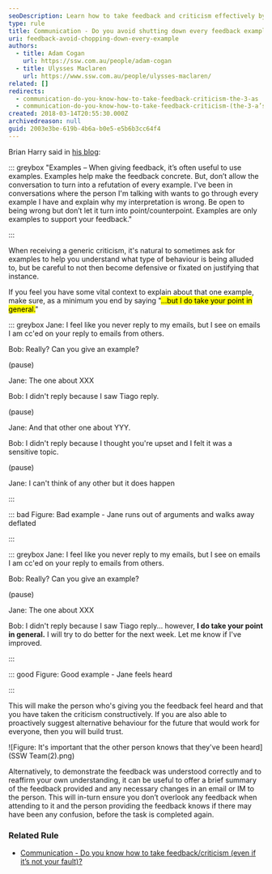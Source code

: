 ```yaml
---
seoDescription: Learn how to take feedback and criticism effectively by avoiding defensiveness and shutting down conversations.
type: rule
title: Communication - Do you avoid shutting down every feedback example?
uri: feedback-avoid-chopping-down-every-example
authors:
  - title: Adam Cogan
    url: https://ssw.com.au/people/adam-cogan
  - title: Ulysses Maclaren
    url: https://www.ssw.com.au/people/ulysses-maclaren/
related: []
redirects:
  - communication-do-you-know-how-to-take-feedback-criticism-the-3-as
  - communication-do-you-know-how-to-take-feedback-criticism-(the-3-a’s)
created: 2018-03-14T20:55:30.000Z
archivedreason: null
guid: 2003e3be-619b-4b6a-b0e5-e5b6b3cc64f4
---
```


Brian Harry said in [his blog](https://blogs.msdn.microsoft.com/bharry/2017/08/18/taking-feedback/?WT.mc_id=DT-MVP-33518):

<!--endintro-->

::: greybox
"Examples – When giving feedback, it’s often useful to use examples. Examples help make the feedback concrete. But, don’t allow the conversation to turn into a refutation of every example. I've been in conversations where the person I'm talking with wants to go through every example I have and explain why my interpretation is wrong. Be open to being wrong but don’t let it turn into point/counterpoint. Examples are only examples to support your feedback."

:::

When receiving a generic criticism, it's natural to sometimes ask for examples to help you understand what type of behaviour is being alluded to, but be careful to not then become defensive or fixated on justifying that instance.

If you feel you have some vital context to explain about that one example, make sure, as a minimum you end by saying "<mark>...but I do take your point in general.</mark>"

::: greybox
Jane: I feel like you never reply to my emails, but I see on emails I am cc'ed on your reply to emails from others.

Bob: Really? Can you give an example?

(pause)

Jane: The one about XXX

Bob: I didn't reply because I saw Tiago reply.

(pause)

Jane: And that other one about YYY.

Bob: I didn't reply because I thought you're upset and I felt it was a sensitive topic.

(pause)

Jane: I can't think of any other but it does happen

:::

::: bad
Figure: Bad example - Jane runs out of arguments and walks away deflated

:::

::: greybox
Jane: I feel like you never reply to my emails, but I see on emails I am cc'ed on your reply to emails from others.

Bob: Really? Can you give an example?

(pause)

Jane: The one about XXX

Bob: I didn't reply because I saw Tiago reply... however, **I do take your point in general.** I will try to do better for the next week. Let me know if I've improved.

:::

::: good
Figure: Good example - Jane feels heard

:::

This will make the person who's giving you the feedback feel heard and that you have taken the criticism constructively. If you are also able to proactively suggest alternative behaviour for the future that would work for everyone, then you will build trust.

![Figure: It's important that the other person knows that they've been heard](SSW Team(2).png)

Alternatively, to demonstrate the feedback was understood correctly and to reaffirm your own understanding, it can be useful to offer a brief summary of the feedback provided and any necessary changes in an email or IM to the person. This will in-turn ensure you don’t overlook any feedback when attending to it and the person providing the feedback knows if there may have been any confusion, before the task is completed again.

### Related Rule

- [Communication - Do you know how to take feedback/criticism (even if it’s not your fault)?](/do-you-know-how-to-take-feedback-criticism-even-if-its-not-your-fault)

